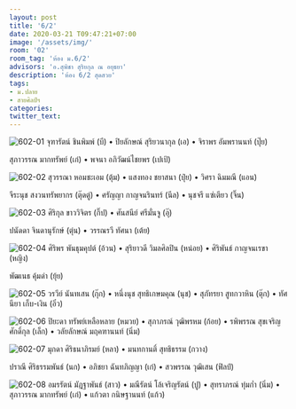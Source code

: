 ```yaml
---
layout: post
title: '6/2'
date: 2020-03-21 T09:47:21+07:00
image: '/assets/img/'
room: '02'
room_tag: 'ห้อง ม.6/2'
advisors: 'อ.สุพิชา สุริยกุล ณ อยุธยา'
description: 'ห้อง 6/2 สุดสวย'
tags:
- ม.ปลาย
- สายศิลป์ฯ
categories:
twitter_text:
---
```

![602-01](https://res.cloudinary.com/dbruw74ms/image/upload/c_fit,w_760/v1584760909/602-01_dga0jr.png)
จุฑารัตน์ ชินพิมพ์ (บี) • ปิยลักษณ์ สุริยวนากุล (เอ) • จิราพร อัมพรานนท์ (ปุ๊ย)

สุภาวรรณ มากทรัพย์ (เก๋) • พจนา อภิวัฒน์ไชยพร (เปเป้)

![602-02](https://res.cloudinary.com/dbruw74ms/image/upload/c_fit,w_760/v1584760910/602-02_ikkfgw.png)
สุวรรณา หอมชะเอม (ตุ้ม) • แสงทอง ชยาสนา (ปุ๋ย) • วิศรา ฉิมมณี (แอน)

จีระนุช สงวนทรัพยากร (ตุ๊ดตู่) • ศรัญญา กาญจนรินทร์ (นีล) • นุชจรี แซ่เตียว (จิ๊น)

![602-03](https://res.cloudinary.com/dbruw74ms/image/upload/c_fit,w_760/v1584760910/602-03_t4tkaw.png)
ศิริกุล ขาววิจิตร (กิ๊ป) • ศันสนีย์ ศรีมั่นจู (อุ๊)

ปนัดดา จินดานุรักษ์ (ตุ่น) • วรรณรวี ทัศนา (เต้ย)

![602-04](https://res.cloudinary.com/dbruw74ms/image/upload/c_fit,w_760/v1584760909/602-04_aute69.png)
ศิริพร พันธุมคุปต์ (อ้วน) • สุริยาวดี วิมลศิลปิน (หน่อย) • ศิริพันธ์ กาญจนเรขา (หญิง)

พัฒเนธ คุ้มดำ (ยุ้ย)

![602-05](https://res.cloudinary.com/dbruw74ms/image/upload/c_fit,w_760/v1584760912/602-05_xmoego.png)
วรวีย์ นันทเสน (กุ๊ก) • หนึ่งนุช สุทธิเกษมคุณ (นุช) • สุภัทรยา สูทกวาหิน (ตุ๊ก) • ทัศนียา เก็บ-เงิน (อิ๋ว)

![602-06](https://res.cloudinary.com/dbruw74ms/image/upload/c_fit,w_760/v1584760910/602-06_rbssxr.png)
ปิยะดา ทรัพย์เหลือหลาย (หมวย) • สุภาภรณ์ วุฒิพรหม (ก้อย) • รพิพรรณ สุขเจริญศักดิ์กุล (เล็ก) • วลัยลักษณ์ มฤคฑานนท์ (นิ่ม)

![602-07](https://res.cloudinary.com/dbruw74ms/image/upload/c_fit,w_760/v1584760911/602-07_miqpse.png)
มุกดา ศิริธนาภิรมย์ (หลา) • มนทกานติ์ สุทธิธรรม (กวาง)

ปราณี ศิริธรรมพันธ์ (นก) • อภิชยา ฉันทภิญญา (เก๋) • สวพรรณ วุฒิเสน (ฟิลป์)

![602-08](https://res.cloudinary.com/dbruw74ms/image/upload/c_fit,w_760/v1584760911/602-08_xbed51.png)
อมรรัตน์ มัฎฐาพันธ์ (สาว) • มณีรัตน์ โล้เจริญรัตน์ (ปู) • สุทราภรณ์ ทุ่มก่ำ (นิ่ม) • สุภาวรรณ มากทรัพย์ (เก๋) • แก้วตา กนิษฐานนท์ (แก้ว)
